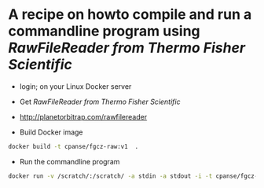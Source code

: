 # A recipe on howto compile and run a commandline program using *RawFileReader from Thermo Fisher Scientific*

- login; on your Linux Docker server

- Get *RawFileReader from Thermo Fisher Scientific*

- http://planetorbitrap.com/rawfilereader

- Build Docker image

```bash 
docker build -t cpanse/fgcz-raw:v1  .
```

- Run the commandline program

```bash
docker run -v /scratch/:/scratch/ -a stdin -a stdout -i -t cpanse/fgcz-raw:v1
```
